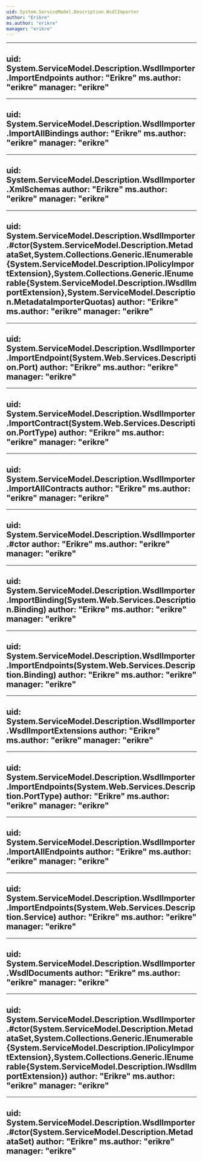 ```yaml
---
uid: System.ServiceModel.Description.WsdlImporter
author: "Erikre"
ms.author: "erikre"
manager: "erikre"
---
```


---
uid: System.ServiceModel.Description.WsdlImporter.ImportEndpoints
author: "Erikre"
ms.author: "erikre"
manager: "erikre"
---

---
uid: System.ServiceModel.Description.WsdlImporter.ImportAllBindings
author: "Erikre"
ms.author: "erikre"
manager: "erikre"
---

---
uid: System.ServiceModel.Description.WsdlImporter.XmlSchemas
author: "Erikre"
ms.author: "erikre"
manager: "erikre"
---

---
uid: System.ServiceModel.Description.WsdlImporter.#ctor(System.ServiceModel.Description.MetadataSet,System.Collections.Generic.IEnumerable{System.ServiceModel.Description.IPolicyImportExtension},System.Collections.Generic.IEnumerable{System.ServiceModel.Description.IWsdlImportExtension},System.ServiceModel.Description.MetadataImporterQuotas)
author: "Erikre"
ms.author: "erikre"
manager: "erikre"
---

---
uid: System.ServiceModel.Description.WsdlImporter.ImportEndpoint(System.Web.Services.Description.Port)
author: "Erikre"
ms.author: "erikre"
manager: "erikre"
---

---
uid: System.ServiceModel.Description.WsdlImporter.ImportContract(System.Web.Services.Description.PortType)
author: "Erikre"
ms.author: "erikre"
manager: "erikre"
---

---
uid: System.ServiceModel.Description.WsdlImporter.ImportAllContracts
author: "Erikre"
ms.author: "erikre"
manager: "erikre"
---

---
uid: System.ServiceModel.Description.WsdlImporter.#ctor
author: "Erikre"
ms.author: "erikre"
manager: "erikre"
---

---
uid: System.ServiceModel.Description.WsdlImporter.ImportBinding(System.Web.Services.Description.Binding)
author: "Erikre"
ms.author: "erikre"
manager: "erikre"
---

---
uid: System.ServiceModel.Description.WsdlImporter.ImportEndpoints(System.Web.Services.Description.Binding)
author: "Erikre"
ms.author: "erikre"
manager: "erikre"
---

---
uid: System.ServiceModel.Description.WsdlImporter.WsdlImportExtensions
author: "Erikre"
ms.author: "erikre"
manager: "erikre"
---

---
uid: System.ServiceModel.Description.WsdlImporter.ImportEndpoints(System.Web.Services.Description.PortType)
author: "Erikre"
ms.author: "erikre"
manager: "erikre"
---

---
uid: System.ServiceModel.Description.WsdlImporter.ImportAllEndpoints
author: "Erikre"
ms.author: "erikre"
manager: "erikre"
---

---
uid: System.ServiceModel.Description.WsdlImporter.ImportEndpoints(System.Web.Services.Description.Service)
author: "Erikre"
ms.author: "erikre"
manager: "erikre"
---

---
uid: System.ServiceModel.Description.WsdlImporter.WsdlDocuments
author: "Erikre"
ms.author: "erikre"
manager: "erikre"
---

---
uid: System.ServiceModel.Description.WsdlImporter.#ctor(System.ServiceModel.Description.MetadataSet,System.Collections.Generic.IEnumerable{System.ServiceModel.Description.IPolicyImportExtension},System.Collections.Generic.IEnumerable{System.ServiceModel.Description.IWsdlImportExtension})
author: "Erikre"
ms.author: "erikre"
manager: "erikre"
---

---
uid: System.ServiceModel.Description.WsdlImporter.#ctor(System.ServiceModel.Description.MetadataSet)
author: "Erikre"
ms.author: "erikre"
manager: "erikre"
---
